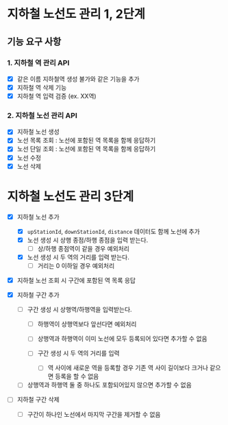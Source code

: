 # 지하철 노선도 관리 1, 2단계

## 기능 요구 사항

### 1. 지하철 역 관리 API

- [x] 같은 이름 지하철역 생성 불가와 같은 기능을 추가
- [x] 지하철 역 삭제 기능
- [x] 지하철 역 입력 검증 (ex. XX역)

### 2. 지하철 노선 관리 API

- [x] 지하철 노선 생성
- [x] 노선 목록 조회 : 노선에 포함된 역 목록을 함께 응답하기
- [x] 노선 단일 조회 : 노선에 포함된 역 목록을 함께 응답하기
- [x] 노선 수정
- [x] 노선 삭제

# 지하철 노선도 관리 3단계

- [x] 지하철 노선 추가
    - [x] `upStationId`, `downStationId`, `distance` 데이터도 함께 노선에 추가
    - [x] 노선 생성 시 상행 종점/하행 종점을 입력 받는다.
       - [ ] 상/하행 종점역이 같을 경우 예외처리
    - [x] 노선 생성 시 두 역의 거리를 입력 받는다.
       - [ ] 거리는 0 이하일 경우 예외처리

- [x] 지하철 노선 조회 시 구간에 포함된 역 목록 응답

- [x] 지하철 구간 추가
    - [ ] 구간 생성 시 상행역/하행역을 입력받는다.
        - [ ] 하행역이 상행역보다 앞선다면 예외처리
        - [ ] 상행역과 하행역이 이미 노선에 모두 등록되어 있다면 추가할 수 없음

        - [ ] 구간 생성 시 두 역의 거리를 입력
            - [ ] 역 사이에 새로운 역을 등록할 경우 기존 역 사이 길이보다 크거나 같으면 등록을 할 수 없음

    - [ ] 상행역과 하행역 둘 중 하나도 포함되어있지 않으면 추가할 수 없음

- [ ] 지하철 구간 삭제
    - [ ] 구간이 하나인 노선에서 마지막 구간을 제거할 수 없음